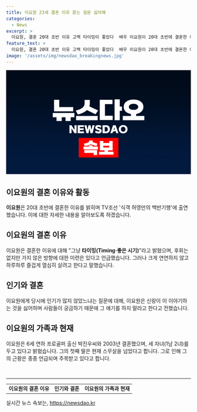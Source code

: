 ```yaml
---
title: 이요원 23세 결혼 이유 묻는 질문 싫어해
categories:
  - News
excerpt: >
  이요원, 결혼 20대 초반 이유 고백 타이밍이 좋았다  배우 이요원이 20대 초반에 결혼한 이유를 고백했다. TV조선 식객 허영만의 백반기행에 출연한 이요원은 열정 넘치는데 결혼을 일찍 했던 건 좋은 시기였기 때문이라고 전했다. 이에 대해 후회는 없다고 하면서 신랑이 미련을 갖지 말라고 조언했다. 이요원은 현재 세 자녀를 둔 상태이며, 그의 근황이 종종 관심을 받고 있다.
feature_text: >
  이요원, 결혼 20대 초반 이유 고백 타이밍이 좋았다  배우 이요원이 20대 초반에 결혼한 이유를 고백했다. TV조선 식객 허영만의 백반기행에 출연한 이요원은 열정 넘치는데 결혼을 일찍 했던 건 좋은 시기였기 때문이라고 전했다. 이에 대해 후회는 없다고 하면서 신랑이 미련을 갖지 말라고 조언했다. 이요원은 현재 세 자녀를 둔 상태이며, 그의 근황이 종종 관심을 받고 있다.
image: '/assets/img/newsdao_breakingnews.jpg'
---
```


<p><img src="/assets/img/newsdao_breakingnews.jpg" alt="implanttips 속보" /></p>

<h2>이요원의 결혼 이유와 활동</h2>

<p data-ke-size="size16"><b>이요원</b>은 20대 초반에 결혼한 이유를 밝히며 TV조선 '식객 허영만의 백반기행'에 출연했습니다. 이에 대한 자세한 내용을 알아보도록 하겠습니다.</p>

<h2 data-ke-size="size26">이요원의 결혼 이유</h2>

<p data-ke-size="size16">이요원은 결혼한 이유에 대해 "그냥 <b>타이밍(Timing·좋은 시기)</b>"라고 밝혔으며, 후회는 없지만 가지 않은 방향에 대한 미련은 있다고 언급했습니다. 그러나 크게 연연하지 않고 하루하루 즐겁게 열심히 살려고 한다고 말했습니다.</p>

<h2 data-ke-size="size26">인기와 결혼</h2>

<p data-ke-size="size16">이요원에게 당시에 인기가 많지 않았느냐는 질문에 대해, 이요원은 신랑이 이 이야기하는 것을 싫어하며 사람들이 궁금하기 때문에 그 얘기를 하지 말라고 한다고 전했습니다.</p>

<h2 data-ke-size="size26">이요원의 가족과 현재</h2>

<p data-ke-size="size16">이요원은 6세 연하 프로골퍼 출신 박진우씨와 2003년 결혼했으며, 세 자녀(1남 2녀)를 두고 있다고 밝혔습니다. 그의 첫째 딸은 현재 스무살을 넘었다고 합니다. 그로 인해 그의 근황은 종종 언급되며 주목받고 있다고 합니다.</p>

<p data-ke-size="size16">&nbsp;</p>

<hr>

<table>
<tbody>
<tr>
<td style="text-align: center; height: 17px;"><b>이요원의 결혼 이유</b></td>
<td style="text-align: center; height: 17px;"><b>인기와 결혼</b></td>
<td style="text-align: center; height: 17px;"><b>이요원의 가족과 현재</b></td>
</tr>
</tbody>
</table>
실시간 뉴스 속보는, <a href="https://newsdao.kr" rel="dofollow">https://newsdao.kr</a>


